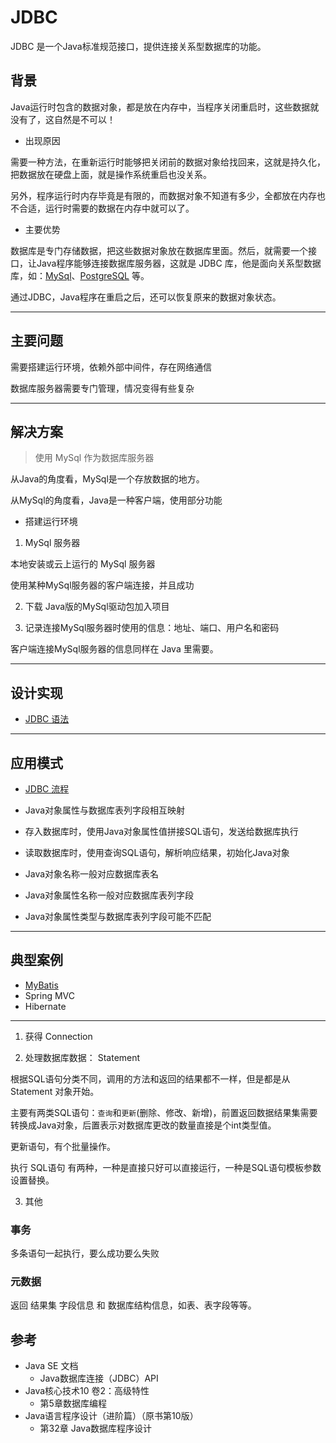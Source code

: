 # JDBC

JDBC 是一个Java标准规范接口，提供连接关系型数据库的功能。

##  背景

Java运行时包含的数据对象，都是放在内存中，当程序关闭重启时，这些数据就没有了，这自然是不可以！

- 出现原因

需要一种方法，在重新运行时能够把关闭前的数据对象给找回来，这就是持久化，把数据放在硬盘上面，就是操作系统重启也没关系。

另外，程序运行时内存毕竟是有限的，而数据对象不知道有多少，全都放在内存也不合适，运行时需要的数据在内存中就可以了。

- 主要优势

数据库是专门存储数据，把这些数据对象放在数据库里面。然后，就需要一个接口，让Java程序能够连接数据库服务器，这就是 JDBC 库，他是面向关系型数据库，如：[MySql](https://www.mysql.com/)、[PostgreSQL](https://www.postgresql.org/) 等。

通过JDBC，Java程序在重启之后，还可以恢复原来的数据对象状态。

----

##  主要问题

需要搭建运行环境，依赖外部中间件，存在网络通信

数据库服务器需要专门管理，情况变得有些复杂

----

##  解决方案

> 使用 MySql 作为数据库服务器

从Java的角度看，MySql是一个存放数据的地方。

从MySql的角度看，Java是一种客户端，使用部分功能

- 搭建运行环境

1.  MySql 服务器

本地安装或云上运行的 MySql 服务器

使用某种MySql服务器的客户端连接，并且成功

2.  下载 Java版的MySql驱动包加入项目

3.  记录连接MySql服务器时使用的信息：地址、端口、用户名和密码

客户端连接MySql服务器的信息同样在 Java 里需要。

----

##  设计实现

- [JDBC 语法](https://www.processon.com/view/link/5e52131ee4b0cc44b5a6d8cf)

----

##  应用模式

- [JDBC 流程](https://www.processon.com/view/link/5dc8c8fbe4b07548229edd7e)

- Java对象属性与数据库表列字段相互映射
- 存入数据库时，使用Java对象属性值拼接SQL语句，发送给数据库执行
- 读取数据库时，使用查询SQL语句，解析响应结果，初始化Java对象
- Java对象名称一般对应数据库表名
- Java对象属性名称一般对应数据库表列字段
- Java对象属性类型与数据库表列字段可能不匹配

----

##  典型案例
- [MyBatis](https://github.com/kaoshanji/learning/tree/master/server/lang/l001/j004/mybatis)
- Spring MVC
- Hibernate

----

1.  获得 Connection




2.  处理数据库数据： Statement

根据SQL语句分类不同，调用的方法和返回的结果都不一样，但是都是从 Statement 对象开始。

主要有两类SQL语句：`查询`和`更新`(删除、修改、新增)，前置返回数据结果集需要转换成Java对象，后置表示对数据库更改的数量直接是个int类型值。

更新语句，有个批量操作。

执行 SQL语句 有两种，一种是直接只好可以直接运行，一种是SQL语句模板参数设置替换。


3.  其他

### 事务

多条语句一起执行，要么成功要么失败

### 元数据

返回 结果集 字段信息 和 数据库结构信息，如表、表字段等等。



##  参考
- Java SE 文档
  - Java数据库连接（JDBC）API
- Java核心技术10 卷2：高级特性
  - 第5章数据库编程
- Java语言程序设计（进阶篇）（原书第10版）
  - 第32章 Java数据库程序设计